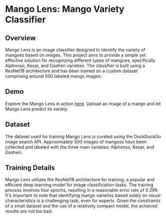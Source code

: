 # Mango Lens: Mango Variety Classifier

## Overview
Mango Lens is an image classifier designed to identify the variety of mangoes based on images. This project aims to provide a simple yet effective solution for recognizing different types of mangoes, specifically Alphonso, Kesar, and Dasheri varieties. The classifier is built using a ResNet18 architecture and has been trained on a custom dataset comprising around 500 labeled mango images.

## Demo
Explore the Mango Lens in action [here](https://huggingface.co/spaces/darkknightxi/mangoes). Upload an image of a mango and let Mango Lens predict its variety.

## Dataset
The dataset used for training Mango Lens is curated using the DuckDuckGo image search API. Approximately 500 images of mangoes have been collected and labeled with the three main varieties: Alphonso, Kesar, and Dasheri.

## Training Details
Mango Lens utilizes the ResNet18 architecture for training, a popular and efficient deep learning model for image classification tasks. The training process involves four epochs, resulting in a reasonable error rate of 0.299. It's important to note that identifying mango varieties based solely on visual characteristics is a challenging task, even for experts. Given the constraints of a small dataset and the use of a relatively compact model, the achieved results are not too bad.


